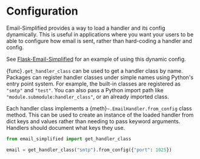 # Configuration

Email-Simplified provides a way to load a handler and its config dynamically.
This is useful in applications where you want your users to be able to
configure how email is sent, rather than hard-coding a handler and config.

See [Flask-Email-Simplified] for an example of using this dynamic config.

[Flask-Email-Simplified]: https://flask-email-simplified.readthedocs.io

{func}`.get_handler_class` can be used to get a handler class by name.
Packages can register handler classes under simple names using Python's
entry point system. For example, the built-in classes are registered as
`"smtp"` and `"test"`. You can also pass a Python import path like
`"module.submodule:handler_class"`, or an already imported class.

Each handler class implements a {meth}`~.EmailHandler.from_config` class method.
This can be used to create an instance of the loaded handler from dict keys and
values rather than needing to pass keyword arguments. Handlers should document
what keys they use.

```python
from email_simplified import get_handler_class

email = get_handler_class("smtp").from_config({"port": 1025})
```
